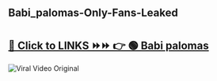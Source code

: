 
 ## Babi_palomas-Only-Fans-Leaked

# <h2><a href="https://clipsfans.com/Babi_palomas&ref=git">🔗 Click to LINKS ⏩⏩ 👉 🟢 Babi palomas </a></h2>

<a href="https://clipsfans.com/Babi_palomas&ref=git" rel="nofollow" data-target="animated-image.originalLink"><img src="https://i.ibb.co.com/xMMVF88/686577567.gif" alt="Viral Video Original" style="max-width: 100%; display: inline-block;" data-target="animated-image.originalImage"></a>
